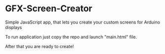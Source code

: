 # GFX-Screen-Creator
Simple JavaScript app, that lets you create your custom screens for Arduino displays

To run application just copy the repo and launch "main.html" file.

After that you are ready to create!

